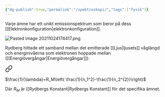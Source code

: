 ```yaml
---
{"dg-publish":true,"permalink":"/spektroskopi/","tags":["fysik"]}
---
```


Varje ämne har ett unikt emissionspektrum som beror på dess [[Elektronkonfiguration\|elektronkonfiguration]]. 

![Pasted image 20211024174417.png](/img/user/images/Pasted%20image%2020211024174417.png)

Rydberg hittade ett samband mellan det emitterade [[Ljus\|ljusets]] våglängd och energinivåerna som elektronen hoppade mellan ([[Energiövergångar\|Energiövergångar]]):

<div class="transclusion internal-embed is-loaded"><a class="markdown-embed-link" href="/rydbergs-formel/" aria-label="Open link"><svg xmlns="http://www.w3.org/2000/svg" width="24" height="24" viewBox="0 0 24 24" fill="none" stroke="currentColor" stroke-width="2" stroke-linecap="round" stroke-linejoin="round" class="svg-icon lucide-link"><path d="M10 13a5 5 0 0 0 7.54.54l3-3a5 5 0 0 0-7.07-7.07l-1.72 1.71"></path><path d="M14 11a5 5 0 0 0-7.54-.54l-3 3a5 5 0 0 0 7.07 7.07l1.71-1.71"></path></svg></a><div class="markdown-embed">




$\frac{1}{\lambda}=R_M\left( \frac{1}{n_1^2}-\frac{1}{n_2^{2}}\right)$

Där $R_M$ är [[Rydbergs Konstant\|Rydbergs Konstant]] för det specifika ämnet.

</div></div>
